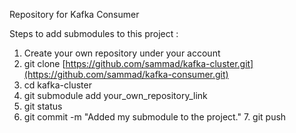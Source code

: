 Repository for Kafka Consumer

Steps to add submodules to this project :

1. Create your own repository under your account
2. git clone [https://github.com/sammad/kafka-cluster.git](https://github.com/sammad/kafka-consumer.git)
3. cd kafka-cluster
4. git submodule add your_own_repository_link
5. git status
6. git commit -m "Added my submodule to the project." 7. git push
